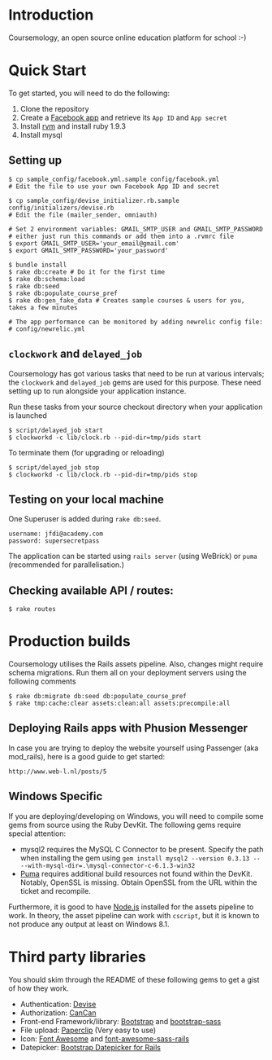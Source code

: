 # Introduction

Coursemology, an open source online education platform for school :-)

# Quick Start
To get started, you will need to do the following:

 1. Clone the repository
 2. Create a [Facebook app][1] and retrieve its `App ID` and `App secret`
 3. Install [rvm][2] and install ruby 1.9.3
 4. Install mysql

## Setting up

    $ cp sample_config/facebook.yml.sample config/facebook.yml
    # Edit the file to use your own Facebook App ID and secret

    $ cp sample_config/devise_initializer.rb.sample config/initializers/devise.rb
    # Edit the file (mailer_sender, omniauth)

    # Set 2 environment variables: GMAIL_SMTP_USER and GMAIL_SMTP_PASSWORD
    # either just run this commands or add them into a .rvmrc file
    $ export GMAIL_SMTP_USER='your_email@gmail.com'
    $ export GMAIL_SMTP_PASSWORD='your_password'

    $ bundle install
    $ rake db:create # Do it for the first time
    $ rake db:schema:load
    $ rake db:seed
    $ rake db:populate_course_pref
    $ rake db:gen_fake_data # Creates sample courses & users for you, takes a few minutes

    # The app performance can be monitored by adding newrelic config file:
    # config/newrelic.yml

## `clockwork` and `delayed_job`

Coursemology has got various tasks that need to be run at various intervals; the `clockwork` and `delayed_job` gems are used for this purpose. These need setting up to run alongside your application instance.

Run these tasks from your source checkout directory when your application is launched

    $ script/delayed_job start
    $ clockworkd -c lib/clock.rb --pid-dir=tmp/pids start

To terminate them (for upgrading or reloading)

    $ script/delayed_job stop
    $ clockworkd -c lib/clock.rb --pid-dir=tmp/pids stop

## Testing on your local machine

One Superuser is added during `rake db:seed`.

    username: jfdi@academy.com
    password: supersecretpass

The application can be started using `rails server` (using WeBrick) or `puma` (recommended for parallelisation.)

## Checking available API / routes:
    $ rake routes

# Production builds

Coursemology utilises the Rails assets pipeline. Also, changes might require schema migrations. Run them all on your deployment servers using the following comments

    $ rake db:migrate db:seed db:populate_course_pref
    $ rake tmp:cache:clear assets:clean:all assets:precompile:all

## Deploying Rails apps with Phusion Messenger

In case you are trying to deploy the website yourself using Passenger (aka mod_rails), here is a good guide to get started:

    http://www.web-l.nl/posts/5

## Windows Specific

If you are deploying/developing on Windows, you will need to compile some gems from source using the Ruby DevKit. The following gems require special attention:

 - mysql2 requires the MySQL C Connector to be present. Specify the path when installing the gem using `gem install mysql2 --version 0.3.13 -- --with-mysql-dir=.\mysql-connector-c-6.1.3-win32`
 - [Puma](https://github.com/puma/puma/issues/341) requires additional build resources not found within the DevKit. Notably, OpenSSL is missing. Obtain OpenSSL from the URL within the ticket and recompile.

Furthermore, it is good to have [Node.js](http://nodejs.org) installed for the assets pipeline to work. In theory, the asset pipeline can work with `cscript`, but it is known to not produce any output at least on Windows 8.1.

# Third party libraries

You should skim through the README of these following gems to get a gist of how they work.

* Authentication: [Devise](https://github.com/plataformatec/devise)
* Authorization: [CanCan](https://github.com/ryanb/cancan)
* Front-end Framework/library: [Bootstrap](http://twitter.github.com/bootstrap/) and [bootstrap-sass](https://github.com/thomas-mcdonald/bootstrap-sass)
* File upload: [Paperclip](https://github.com/thoughtbot/paperclip) (Very easy to use)
* Icon: [Font Awesome](http://fortawesome.github.com/Font-Awesome/) and [font-awesome-sass-rails](https://github.com/littlebtc/font-awesome-sass-rails)
* Datepicker: [Bootstrap Datepicker for Rails](https://github.com/Nerian/bootstrap-datepicker-rails)

[1]: https://developers.facebook.com/apps    "Facebook Apps"
[2]: https://rvm.io/                         "Ruby Version Manager"
